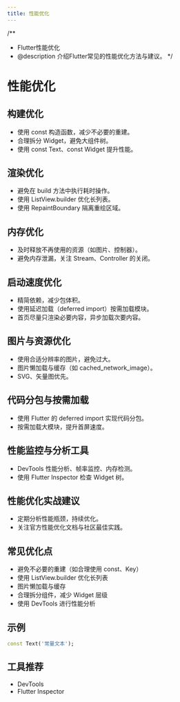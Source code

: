 ```yaml
---
title: 性能优化
---
```


/**
 * Flutter性能优化
 * @description 介绍Flutter常见的性能优化方法与建议。
 */

# 性能优化

## 构建优化
- 使用 const 构造函数，减少不必要的重建。
- 合理拆分 Widget，避免大组件树。
- 使用 const Text、const Widget 提升性能。

## 渲染优化
- 避免在 build 方法中执行耗时操作。
- 使用 ListView.builder 优化长列表。
- 使用 RepaintBoundary 隔离重绘区域。

## 内存优化
- 及时释放不再使用的资源（如图片、控制器）。
- 避免内存泄漏，关注 Stream、Controller 的关闭。

## 启动速度优化
- 精简依赖，减少包体积。
- 使用延迟加载（deferred import）按需加载模块。
- 首页尽量只渲染必要内容，异步加载次要内容。

## 图片与资源优化
- 使用合适分辨率的图片，避免过大。
- 图片懒加载与缓存（如 cached_network_image）。
- SVG、矢量图优先。

## 代码分包与按需加载
- 使用 Flutter 的 deferred import 实现代码分包。
- 按需加载大模块，提升首屏速度。

## 性能监控与分析工具
- DevTools 性能分析、帧率监控、内存检测。
- 使用 Flutter Inspector 检查 Widget 树。

## 性能优化实战建议
- 定期分析性能瓶颈，持续优化。
- 关注官方性能优化文档与社区最佳实践。

## 常见优化点
- 避免不必要的重建（如合理使用 const、Key）
- 使用 ListView.builder 优化长列表
- 图片懒加载与缓存
- 合理拆分组件，减少 Widget 层级
- 使用 DevTools 进行性能分析

## 示例
```dart
const Text('常量文本');
```

## 工具推荐
- DevTools
- Flutter Inspector 